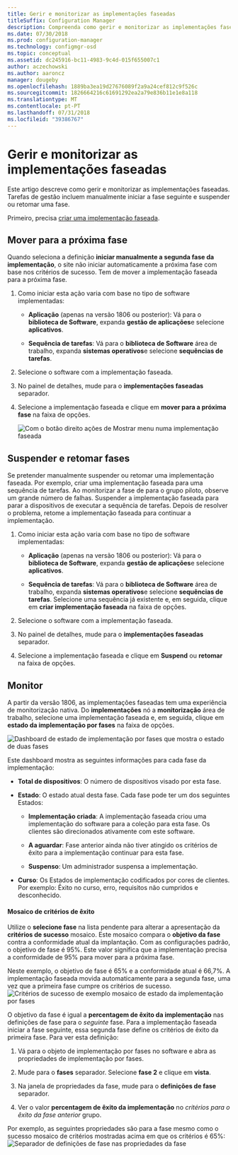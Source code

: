 ```yaml
---
title: Gerir e monitorizar as implementações faseadas
titleSuffix: Configuration Manager
description: Compreenda como gerir e monitorizar as implementações faseadas de software no Configuration Manager.
ms.date: 07/30/2018
ms.prod: configuration-manager
ms.technology: configmgr-osd
ms.topic: conceptual
ms.assetid: dc245916-bc11-4983-9c4d-015f655007c1
author: aczechowski
ms.author: aaroncz
manager: dougeby
ms.openlocfilehash: 1889ba3ea19d27676089f2a9a24cef812c9f526c
ms.sourcegitcommit: 1826664216c61691292ea2a79e836b11e1e8a118
ms.translationtype: MT
ms.contentlocale: pt-PT
ms.lasthandoff: 07/31/2018
ms.locfileid: "39386767"
---
```

# <a name="manage-and-monitor-phased-deployments"></a>Gerir e monitorizar as implementações faseadas

Este artigo descreve como gerir e monitorizar as implementações faseadas. Tarefas de gestão incluem manualmente iniciar a fase seguinte e suspender ou retomar uma fase. 

Primeiro, precisa [criar uma implementação faseada](/sccm/osd/deploy-use/create-phased-deployment-for-task-sequence). 



## <a name="bkmk_move"></a> Mover para a próxima fase

Quando seleciona a definição **iniciar manualmente a segunda fase da implementação**, o site não iniciar automaticamente a próxima fase com base nos critérios de sucesso. Tem de mover a implementação faseada para a próxima fase.  

1. Como iniciar esta ação varia com base no tipo de software implementadas:  

    - **Aplicação** (apenas na versão 1806 ou posterior): Vá para o **biblioteca de Software**, expanda **gestão de aplicações**e selecione **aplicativos**.   

    - **Sequência de tarefas**: Vá para o **biblioteca de Software** área de trabalho, expanda **sistemas operativos**e selecione **sequências de tarefas**.   

2. Selecione o software com a implementação faseada.  

3. No painel de detalhes, mude para o **implementações faseadas** separador.  

4. Selecione a implementação faseada e clique em **mover para a próxima fase** na faixa de opções.  

    ![Com o botão direito ações de Mostrar menu numa implementação faseada](media/Suspend-phased-deployment.PNG)



## <a name="bkmk_suspend"></a> Suspender e retomar fases 

Se pretender manualmente suspender ou retomar uma implementação faseada. Por exemplo, criar uma implementação faseada para uma sequência de tarefas. Ao monitorizar a fase de para o grupo piloto, observe um grande número de falhas. Suspender a implementação faseada para parar a dispositivos de executar a sequência de tarefas. Depois de resolver o problema, retome a implementação faseada para continuar a implementação. 

1. Como iniciar esta ação varia com base no tipo de software implementadas:  

    - **Aplicação** (apenas na versão 1806 ou posterior): Vá para o **biblioteca de Software**, expanda **gestão de aplicações**e selecione **aplicativos**.   

    - **Sequência de tarefas**: Vá para o **biblioteca de Software** área de trabalho, expanda **sistemas operativos**e selecione **sequências de tarefas**. Selecione uma sequência já existente e, em seguida, clique em **criar implementação faseada** na faixa de opções.  

2. Selecione o software com a implementação faseada.  

3. No painel de detalhes, mude para o **implementações faseadas** separador.  

4. Selecione a implementação faseada e clique em **Suspend** ou **retomar** na faixa de opções.  

<!-- Removed for 1806, need to clarify behavior with engineering
When you suspend a phased deployment, it sets the available and deadline times on the active deployments to a future time. When you resume, it generates a new schedule based on when you resume the phased deployment. The new schedule helps to avoid problems if you resume after the original deadline. For example, the initial schedule has the required deadline seven days after the deployment is available. You suspend it on the second day. If you aren't ready to resume it until day eight, you don't want the deployment to be immediately past the deadline. So it generates a new deadline starting from when you resume the phased deployment on day eight. 
-->


## <a name="bkmk_monitor"></a> Monitor
<!--1358577-->

A partir da versão 1806, as implementações faseadas tem uma experiência de monitorização nativa. Do **implementações** nó a **monitorização** área de trabalho, selecione uma implementação faseada e, em seguida, clique em **estado da implementação por fases** na faixa de opções.

![Dashboard de estado de implementação por fases que mostra o estado de duas fases](media/1358577-phased-deployment-status.png)

Este dashboard mostra as seguintes informações para cada fase da implementação:  

- **Total de dispositivos**: O número de dispositivos visado por esta fase.  

- **Estado**: O estado atual desta fase. Cada fase pode ter um dos seguintes Estados:  

    - **Implementação criada**: A implementação faseada criou uma implementação do software para a coleção para esta fase. Os clientes são direcionados ativamente com este software.  

    - **A aguardar**: Fase anterior ainda não tiver atingido os critérios de êxito para a implementação continuar para esta fase.  

    - **Suspenso**: Um administrador suspensa a implementação.  

- **Curso**: Os Estados de implementação codificados por cores de clientes. Por exemplo: Êxito no curso, erro, requisitos não cumpridos e desconhecido. 

#### <a name="success-criteria-tile"></a>Mosaico de critérios de êxito

Utilize o **selecione fase** na lista pendente para alterar a apresentação da **critérios de sucesso** mosaico. Este mosaico compara o **objetivo da fase** contra a conformidade atual da implantação. Com as configurações padrão, o objetivo de fase é 95%. Este valor significa que a implementação precisa a conformidade de 95% para mover para a próxima fase. 

Neste exemplo, o objetivo de fase é 65% e a conformidade atual é 66,7%. A implementação faseada movida automaticamente para a segunda fase, uma vez que a primeira fase cumpre os critérios de sucesso.
![Critérios de sucesso de exemplo mosaico de estado da implementação por fases](media/pod-status-success-criteria-tile.png)

O objetivo da fase é igual a **percentagem de êxito da implementação** nas definições de fase para o *seguinte* fase. Para a implementação faseada iniciar a fase seguinte, essa segunda fase define os critérios de êxito da primeira fase. Para ver esta definição: 

1. Vá para o objeto de implementação por fases no software e abra as propriedades de implementação por fases.  

2. Mude para o **fases** separador. Selecione **fase 2** e clique em **vista**.  

3. Na janela de propriedades da fase, mude para o **definições de fase** separador.  

4. Ver o valor **percentagem de êxito da implementação** no *critérios para o êxito da fase anterior* grupo.  

Por exemplo, as seguintes propriedades são para a fase mesmo como o sucesso mosaico de critérios mostradas acima em que os critérios é 65%:  
![Separador de definições de fase nas propriedades da fase](media/phase-properties-phase-settings.png)

